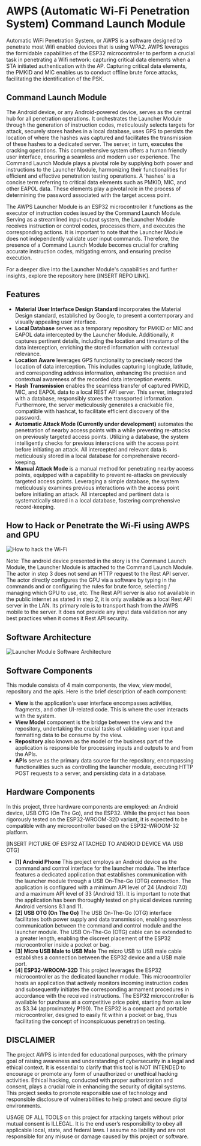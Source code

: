 # AWPS (Automatic Wi-Fi Penetration System) Command Launch Module

Automatic WiFi Penetration System, or AWPS is a software designed to penetrate most Wifi enabled devices that is using WPA2. AWPS leverages the formidable capabilities of the ESP32 microcontroller to perform a crucial task in penetrating a Wifi network: capturing critical data elements when a STA initiated authentication with the AP.  Capturing critical data elements, the PMKID and MIC enables us to conduct offline brute force attacks, facilitating the identification of the PSK.

## Command Launch Module

The Android device, or any Android-powered device, serves as the central hub for all penetration operations. It orchestrates the Launcher Module through the generation of instruction codes, meticulously selects targets for attack, securely stores hashes in a local database, uses GPS to persists the location of where the hashes was captured and facilitates the transmission of these hashes to a dedicated server. The server, in turn, executes the cracking operations. This comprehensive system offers a human friendly user interface, ensuring a seamless and modern user experience. The Command Launch Module plays a pivotal role by supplying both power and instructions to the Launcher Module, harmonizing their functionalities for efficient and effective penetration testing operations. A 'hashes' is a concise term referring to critical data elements such as PMKID, MIC, and other EAPOL data. These elements play a pivotal role in the process of determining the password associated with the target access point.

The AWPS Launcher Module is an ESP32 microcontroller it functions as the executor of instruction codes issued by the Command Launch Module. Serving as a streamlined input-output system, the Launcher Module receives instruction or control codes, processes them, and executes the corresponding actions. It is important to note that the Launcher Module does not independently validate user input commands. Therefore, the presence of a Command Launch Module becomes crucial for crafting accurate instruction codes, mitigating errors, and ensuring precise execution.

For a deeper dive into the Launcher Module's capabilities and further insights, explore the repository here [INSERT REPO LINK].

## Features
- **Material User Interface Design Standard** incorporates the Material Design standard, established by Google, to present a contemporary and visually appealing user interface.
- **Local Database** serves as a temporary repository for PMKID or MIC and EAPOL data intercepted by the Launcher Module. Additionally, it captures pertinent details, including the location and timestamp of the data interception, enriching the stored information with contextual relevance.
- **Location Aware** leverages GPS functionality to precisely record the location of data interception. This includes capturing longitude, latitude, and corresponding address information, enhancing the precision and contextual awareness of the recorded data interception events.
- **Hash Transmission** enables the seamless transfer of captured PMKID, MIC, and EAPOL data to a local REST API server. This server, integrated with a database, responsibly stores the transported information. Furthermore, the server meticulously generates a crackable file, compatible with hashcat, to facilitate efficient discovery of the password.
- **Automatic Attack Mode (Currently under development)** automates the penetration of nearby access points with a while preventing re-attacks on previously targeted access points. Utilizing a database, the system intelligently checks for previous interactions with the access point before initiating an attack. All intercepted and relevant data is meticulously stored in a local database for comprehensive record-keeping.
- **Manual Attack Mode** is a manual method for penetrating nearby access points, equipped with a capability to prevent re-attacks on previously targeted access points. Leveraging a simple database, the system meticulously examines previous interactions with the access point before initiating an attack. All intercepted and pertinent data is systematically stored in a local database, fostering comprehensive record-keeping.

## How to Hack or Penetrate the Wi-Fi using AWPS and GPU

<img src="visuals/How-to-hack-the-Wi-Fi.png" alt="How to hack the Wi-Fi">

Note: The android device presented in the story is the Command Launch Module, the Launcher Module is attached to the Command Launch Module. The actor in step 3 does not send an HTTP request to the Rest API server. The actor directly configures the GPU via a software by typing in the commands and or configuring the rules for brute force, selecting / managing which GPU to use, etc. The Rest API server is also not available in the public internet as stated in step 2, it is only available as a local Rest API server in the LAN. Its primary role is to transport hash from the AWPS mobile to the server. It does not provide any input data validation nor any best practices when it comes it Rest API security.

## Software Architecture

<img src="visuals/Command-Launch-Module-Software-Architecture.png" alt="Launcher Module Software Architecture">

## Software Components

This module consists of 4 main components, the view, view model, repository and the apis. Here is the brief description of each component:
- **View** is the application's user interface encompasses activities, fragments, and other UI-related code. This is where the user interacts with the system.
- **View Model** component is the bridge between the view and the repository, undertaking the crucial tasks of validating user input and formatting data to be consume by the view.
- **Repository** also known as the model or the business part of the application is responsible for processing inputs and outputs to and from the APIs.
- **APIs** serve as the primary data source for the repository, encompassing functionalities such as controlling the launcher module, executing HTTP POST requests to a server, and persisting data in a database.

## Hardware Components

In this project, three hardware components are employed: an Android device, USB OTG (On The Go), and the ESP32. While the project has been rigorously tested on the ESP32-WROOM-32D variant, it is expected to be compatible with any microcontroller based on the ESP32-WROOM-32 platform.

[INSERT PICTURE OF ESP32 ATTACHED TO ANDROID DEVICE VIA USB OTG]

- **[1] Android Phone** This project employs an Android device as the command and control interface for the launcher module. The interface features a dedicated application that establishes communication with the launcher module through a USB On-The-Go (OTG) connection. The application is configured with a minimum API level of 24 (Android 7.0) and a maximum API level of 33 (Android 13). It is important to note that the application has been thoroughly tested on physical devices running Android versions 8.1 and 11.
- **[2] USB OTG (On The Go)** The USB On-The-Go (OTG) interface facilitates both power supply and data transmission, enabling seamless communication between the command and control module and the launcher module. The USB On-The-Go (OTG) cable can be extended to a greater length, enabling the discreet placement of the ESP32 microcontroller inside a pocket or bag.
- **[3] Micro USB Male to USB Male** The micro USB to USB male cable establishes a connection between the ESP32 device and a USB male port.
- **[4] ESP32-WROOM-32D** This project leverages the ESP32 microcontroller as the dedicated launcher module. This microcontroller hosts an application that actively monitors incoming instruction codes and subsequently initiates the corresponding armament procedures in accordance with the received instructions. The ESP32 microcontroller is available for purchase at a competitive price point, starting from as low as $3.34 (approximately ₱190). The ESP32 is a compact and portable microcontroller, designed to easily fit within a pocket or bag, thus facilitating the concept of inconspicuous penetration testing.

## DISCLAIMER

The project AWPS is intended for educational purposes, with the primary goal of raising awareness and understanding of cybersecurity in a legal and ethical context. It is essential to clarify that this tool is NOT INTENDED to encourage or promote any form of unauthorized or unethical hacking activities. Ethical hacking, conducted with proper authorization and consent, plays a crucial role in enhancing the security of digital systems. This project seeks to promote responsible use of technology and responsible disclosure of vulnerabilities to help protect and secure digital environments.

USAGE OF ALL TOOLS on this project for attacking targets without prior mutual consent is ILLEGAL. It is the end user’s responsibility to obey all applicable local, state, and federal laws. I assume no liability and are not responsible for any misuse or damage caused by this project or software.

